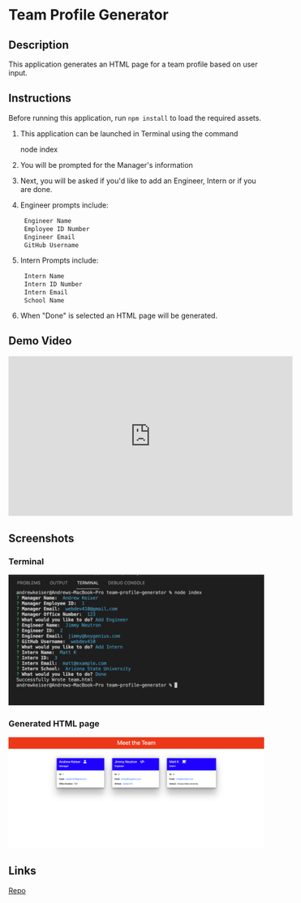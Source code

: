 # Team Profile Generator

## Description

This application generates an HTML page for a team profile based on user input.

## Instructions
Before running this application, run `npm install` to load the required assets.

1. This application can be launched in Terminal using the command
	
	node index
	
2. You will be prompted for the Manager's information
3. Next, you will be asked if you'd like to add an Engineer, Intern or if you are done. 
4. Engineer prompts include:

		Engineer Name
		Employee ID Number
		Engineer Email
		GitHub Username
		
5. Intern Prompts include:

		Intern Name
		Intern ID Number
		Intern Email
		School Name
		
6. When "Done" is selected an HTML page will be generated.

## Demo Video

<iframe width="560" height="315" src="https://www.youtube.com/embed/5tVOLMCT5Cs" title="YouTube video player" frameborder="0" allow="accelerometer; autoplay; clipboard-write; encrypted-media; gyroscope; picture-in-picture" allowfullscreen></iframe>

## Screenshots
### Terminal
![](./assets/img/screenshot.png)
### Generated HTML page
![](./assets/img/screenshot-2.png)


## Links
[Repo](https://github.com/webdev410/team-profile-generator)
